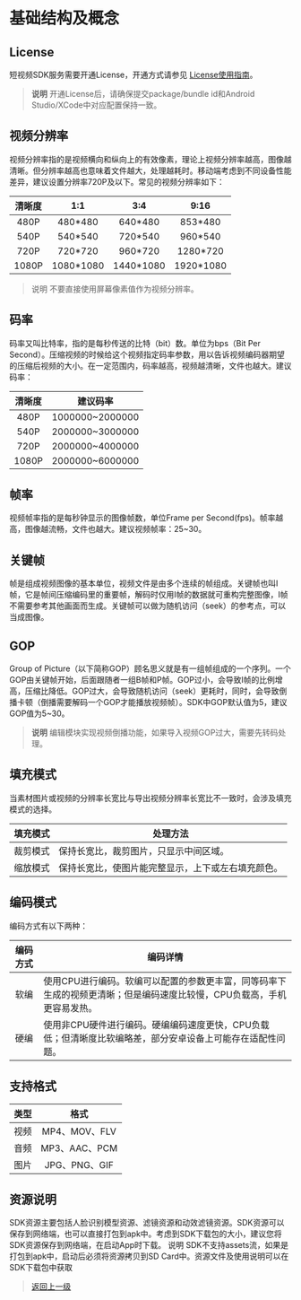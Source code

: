 
# 基础结构及概念

## License

短视频SDK服务需要开通License，开通方式请参见 [License使用指南](../License使用指南/README.md)。
> **说明** 开通License后，请确保提交package/bundle id和Android Studio/XCode中对应配置保持一致。

## 视频分辨率

视频分辨率指的是视频横向和纵向上的有效像素，理论上视频分辨率越高，图像越清晰。但分辨率越高也意味着文件越大，处理越耗时。移动端考虑到不同设备性能差异，建议设置分辨率720P及以下。常见的视频分辨率如下：

| 清晰度 |    1:1    |    3:4    |   9:16    |
| :----: | :-------: | :-------: | :-------: |
|  480P  |  480*480  |  640*480  |  853*480  |
|  540P  |  540*540  |  720*540  |  960*540  |
|  720P  |  720*720  |  960*720  | 1280*720  |
| 1080P  | 1080*1080 | 1440*1080 | 1920*1080 |

> 说明 不要直接使用屏幕像素值作为视频分辨率。

## 码率

码率又叫比特率，指的是每秒传送的比特（bit）数。单位为bps（Bit Per Second）。压缩视频的时候给这个视频指定码率参数，用以告诉视频编码器期望的压缩后视频的大小。在一定范围内，码率越高，视频越清晰，文件也越大。建议码率：

| 清晰度 |    建议码率     |
| :----: | :-------------: |
|  480P  | 1000000~2000000 |
|  540P  | 2000000~3000000 |
|  720P  | 2000000~4000000 |
| 1080P  | 2000000~6000000 |


## 帧率

视频帧率指的是每秒钟显示的图像帧数，单位Frame per Second(fps)。帧率越高，图像越流畅，文件也越大。建议视频帧率：25~30。

## 关键帧

帧是组成视频图像的基本单位，视频文件是由多个连续的帧组成。关键帧也叫I帧，它是帧间压缩编码里的重要帧，解码时仅用I帧的数据就可重构完整图像，I帧不需要参考其他画面而生成。关键帧可以做为随机访问（seek）的参考点，可以当成图像。

## GOP

Group of Picture（以下简称GOP）顾名思义就是有一组帧组成的一个序列。一个GOP由关键帧开始，后面跟随者一组B帧和P帧。GOP过小，会导致I帧的比例增高，压缩比降低。GOP过大，会导致随机访问（seek）更耗时，同时，会导致倒播卡顿（倒播需要解码一个GOP才能播放视频帧）。SDK中GOP默认值为5，建议GOP值为5~30。

> **说明** 编辑模块实现视频倒播功能，如果导入视频GOP过大，需要先转码处理。

## 填充模式

当素材图片或视频的分辨率长宽比与导出视频分辨率长宽比不一致时，会涉及填充模式的选择。

| 填充模式 | 处理方法                                           |
| :------: | -------------------------------------------------- |
| 裁剪模式 | 保持长宽比，裁剪图片，只显示中间区域。             |
| 缩放模式 | 保持长宽比，使图片能完整显示，上下或左右填充颜色。 |

## 编码模式

编码方式有以下两种：

| 编码方式 | 编码详情                                                                                                               |
| :------: | ---------------------------------------------------------------------------------------------------------------------- |
|   软编   | 使用CPU进行编码。软编可以配置的参数更丰富，同等码率下生成的视频更清晰；但是编码速度比较慢，CPU负载高，手机更容易发热。 |
|   硬编   | 使用非CPU硬件进行编码。硬编编码速度更快，CPU负载低；但清晰度比软编略差，部分安卓设备上可能存在适配性问题。             |

## 支持格式

| 类型  |     格式      |
| :---: | :-----------: |
| 视频  | MP4、MOV、FLV |
| 音频  | MP3、AAC、PCM |
| 图片  | JPG、PNG、GIF |


## 资源说明

SDK资源主要包括人脸识别模型资源、滤镜资源和动效滤镜资源。SDK资源可以保存到网络端，也可以直接打包到apk中。考虑到SDK下载包的大小，建议您将SDK资源保存到网络端，在启动App时下载。
说明 SDK不支持assets流，如果是打包到apk中，启动后必须将资源拷贝到SD Card中。资源文件及使用说明可以在SDK下载包中获取

>[返回上一级](../README.md)